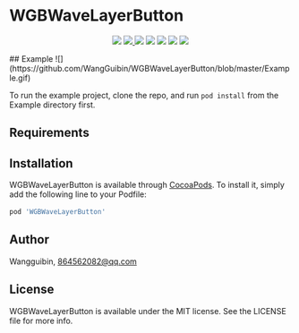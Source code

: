 # WGBWaveLayerButton

<p align='center'>
<img src="https://img.shields.io/badge/build-passing-brightgreen.svg">
<a href="https://cocoapods.org/pods/WGBWaveLayerButton"> <img src="https://img.shields.io/cocoapods/v/WGBWaveLayerButton.svg?style=flat"> </a>
<img src="https://img.shields.io/badge/platform-iOS-ff69b4.svg">
<img src="https://img.shields.io/badge/language-Objective--C-orange.svg">
<a href=""><img src="https://img.shields.io/badge/license-MIT-000000.svg"></a>
<a href="http://wangguibin.github.io"><img src="https://img.shields.io/badge/Blog-CoderWGB-80d4f9.svg?style=flat"></a>
<img src="https://img.shields.io/badge/Used-welcome%20!-brightgreen.svg?colorA=a0cd34">
</p>
## Example
![](https://github.com/WangGuibin/WGBWaveLayerButton/blob/master/Example.gif)

To run the example project, clone the repo, and run `pod install` from the Example directory first.

## Requirements

## Installation

WGBWaveLayerButton is available through [CocoaPods](https://cocoapods.org). To install
it, simply add the following line to your Podfile:

```ruby
pod 'WGBWaveLayerButton'
```

## Author

Wangguibin, 864562082@qq.com

## License

WGBWaveLayerButton is available under the MIT license. See the LICENSE file for more info.
